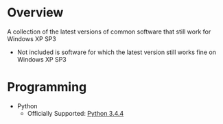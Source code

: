 # Overview
A collection of the latest versions of common software that still work for Windows XP SP3
* Not included is software for which the latest version still works fine on Windows XP SP3

# Programming
* Python
  * Officially Supported: [Python 3.4.4](https://www.python.org/downloads/release/python-344/)
